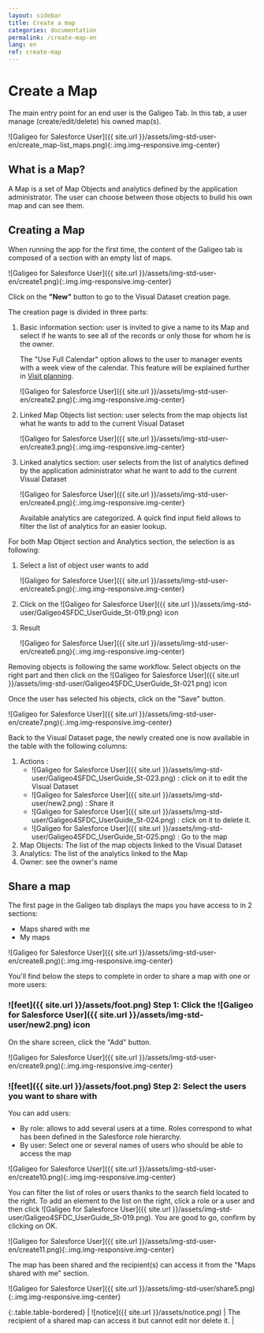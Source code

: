 ```yaml
---
layout: sidebar
title: Create a map
categories: documentation
permalink: /create-map-en
lang: en
ref: create-map
---
```


# Create a Map

The main entry point for an end user is the Galigeo Tab.
In this tab, a user manage (create/edit/delete) his owned map(s).

![Galigeo for Salesforce User]({{ site.url }}/assets/img-std-user-en/create_map-list_maps.png){:.img.img-responsive.img-center}

## What is a Map?

A Map is a set of Map Objects and analytics defined by the application administrator. The user can choose between those objects to build his own map and can see them.

## Creating a Map

When running the app for the first time, the content of the Galigeo tab is composed of a section with an empty list of maps.

![Galigeo for Salesforce User]({{ site.url }}/assets/img-std-user-en/create1.png){:.img.img-responsive.img-center}

Click on the **"New"** button to go to the Visual Dataset creation page.

The creation page is divided in three parts:

1. Basic information section: user is invited to give a name to its Map and select if he
wants to see all of the records or only those for whom he is the owner.

	The "Use Full Calendar" option allows to the user to manager events with a week view of the calendar. This feature will be explained further in [Visit planning](/plan-en).

	![Galigeo for Salesforce User]({{ site.url }}/assets/img-std-user-en/create2.png){:.img.img-responsive.img-center}

2. Linked Map Objects list section: user selects from the map objects list what he wants to add to the current Visual Dataset

	![Galigeo for Salesforce User]({{ site.url }}/assets/img-std-user-en/create3.png){:.img.img-responsive.img-center}

3. Linked analytics section: user selects from the list of analytics defined by the application administrator what he want to add to the current Visual Dataset

	![Galigeo for Salesforce User]({{ site.url }}/assets/img-std-user-en/create4.png){:.img.img-responsive.img-center}

	Available analytics are categorized. A quick find input field allows to filter the list of analytics for an easier lookup.

For both Map Object section and Analytics section, the selection is as following:

1. Select a list of object user wants to add

	![Galigeo for Salesforce User]({{ site.url }}/assets/img-std-user-en/create5.png){:.img.img-responsive.img-center}

2. Click on the ![Galigeo for Salesforce User]({{ site.url }}/assets/img-std-user/Galigeo4SFDC_UserGuide_St-019.png) icon

3. Result

	![Galigeo for Salesforce User]({{ site.url }}/assets/img-std-user-en/create6.png){:.img.img-responsive.img-center}

Removing objects is following the same workflow. Select objects on the right part and then click on the ![Galigeo for Salesforce User]({{ site.url }}/assets/img-std-user/Galigeo4SFDC_UserGuide_St-021.png) icon

Once the user has selected his objects, click on the "Save" button.

![Galigeo for Salesforce User]({{ site.url }}/assets/img-std-user-en/create7.png){:.img.img-responsive.img-center}

Back to the Visual Dataset page, the newly created one is now available in the table with the following columns:

1. Actions :
	- ![Galigeo for Salesforce User]({{ site.url }}/assets/img-std-user/Galigeo4SFDC_UserGuide_St-023.png) : click on it to edit the Visual Dataset
	- ![Galigeo for Salesforce User]({{ site.url }}/assets/img-std-user/new2.png) : Share it
	- ![Galigeo for Salesforce User]({{ site.url }}/assets/img-std-user/Galigeo4SFDC_UserGuide_St-024.png) : click on it to delete it.
	- ![Galigeo for Salesforce User]({{ site.url }}/assets/img-std-user/Galigeo4SFDC_UserGuide_St-025.png) : Go to the map
2. Map Objects: The list of the map objects linked to the Visual Dataset
3. Analytics: The list of the analytics linked to the Map
4. Owner: see the owner's name

## Share a map

The first page in the Galigeo tab displays the maps you have access to in 2 sections:

- Maps shared with me
- My maps

![Galigeo for Salesforce User]({{ site.url }}/assets/img-std-user-en/create8.png){:.img.img-responsive.img-center}

You'll find below the steps to complete in order to share a map with one or more users:

### ![feet]({{ site.url }}/assets/foot.png) Step 1: Click the ![Galigeo for Salesforce User]({{ site.url }}/assets/img-std-user/new2.png) icon

On the share screen, click the "Add" button.

![Galigeo for Salesforce User]({{ site.url }}/assets/img-std-user-en/create9.png){:.img.img-responsive.img-center}

### ![feet]({{ site.url }}/assets/foot.png) Step 2: Select the users you want to share with

You can add users:

- By role: allows to add several users at a time. Roles correspond to what has been defined in the Salesforce role hierarchy.
- By user: Select one or several names of users who should be able to access the map

![Galigeo for Salesforce User]({{ site.url }}/assets/img-std-user-en/create10.png){:.img.img-responsive.img-center}

You can filter the list of roles or users thanks to the search field located to the right. To add an element to the list on the right, click a role or a user and then click ![Galigeo for Salesforce User]({{ site.url }}/assets/img-std-user/Galigeo4SFDC_UserGuide_St-019.png). You are good to go, confirm by clicking on OK.

![Galigeo for Salesforce User]({{ site.url }}/assets/img-std-user-en/create11.png){:.img.img-responsive.img-center}

The map has been shared and the recipient(s) can access it from the "Maps shared with me" section.

![Galigeo for Salesforce User]({{ site.url }}/assets/img-std-user/share5.png){:.img.img-responsive.img-center}

{:.table.table-bordered}
| ![notice]({{ site.url }}/assets/notice.png)  | The recipient of a shared map can access it but cannot edit nor delete it. |

